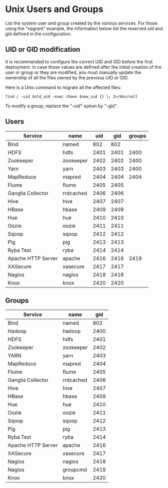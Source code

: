 
# Unix Users and Groups

List the system user and group created by the various services. For those using
the "vagrant" example, the information below list the reserved uid and gid
defined in the configuration.

## UID or GID modification

It is recommanded to configure the correct UID and GID before the first
deployment. In case those values are defined after the initial creation
of the user or group or they are modified, you must manually update the
ownership of all the files owned by the previous UID or GID.

Here is a Unix command to migrate all the affected files:

```
find / -uid $old_uid -exec chown $new_uid {} \; 2>/dev/null
```

To modify a group, replace the "-uid" option by "-gid".

## Users

| Service            | name        | uid  | gid  | groups  |
|--------------------|-------------|------|------|---------|
| Bind               | named       | 802  | 802  |         |
| HDFS               | hdfs        | 2401 | 2401 | 2400    |
| Zookeeper          | zookeeper   | 2402 | 2402 | 2400    |
| Yarn               | yarn        | 2403 | 2403 | 2400    |
| MapReduce          | mapred      | 2404 | 2404 | 2404    |
| Flume              | flume       | 2405 | 2405 |         |
| Ganglia Collector  | rrdcached   | 2406 | 2406 |         |
| Hive               | hive        | 2407 | 2407 |         |
| HBase              | hbase       | 2409 | 2409 |         |
| Hue                | hue         | 2410 | 2410 |         |
| Oozie              | oozie       | 2411 | 2411 |         |
| Sqoop              | sqoop       | 2412 | 2412 |         |
| Pig                | pig         | 2413 | 2413 |         |
| Ryba Test          | ryba        | 2414 | 2414 |         |
| Apache HTTP Server | apache      | 2416 | 2416 | 2419    |
| XASecure           | xasecure    | 2417 | 2417 |         |
| Nagios             | nagios      | 2418 | 2418 |         |
| Knox               | knox        | 2420 | 2420 |         |

## Groups

| Service            | name         | gid  |
|--------------------|--------------|------|
| Bind               | named        | 802  |
| Hadoop             | hadoop       | 2400 |
| HDFS               | hdfs         | 2401 |
| Zookeeper          | zookeeper    | 2402 |
| YARN               | yarn         | 2403 |
| MapReduce          | mapred       | 2404 |
| Flume              | flume        | 2405 |
| Ganglia Collector  | rrdcached    | 2406 |
| Hive               | hive         | 2407 |
| HBase              | hbase        | 2409 |
| Hue                | hue          | 2410 |
| Oozie              | oozie        | 2411 |
| Sqoop              | sqoop        | 2412 |
| Pig                | pig          | 2413 |
| Ryba Test          | ryba         | 2414 |
| Apache HTTP Server | apache       | 2416 |
| XASecure           | xasecure     | 2417 |
| Nagios             | nagios       | 2418 |
| Nagios             | groupcmd     | 2419 |
| Knox               | knox         | 2420 |


